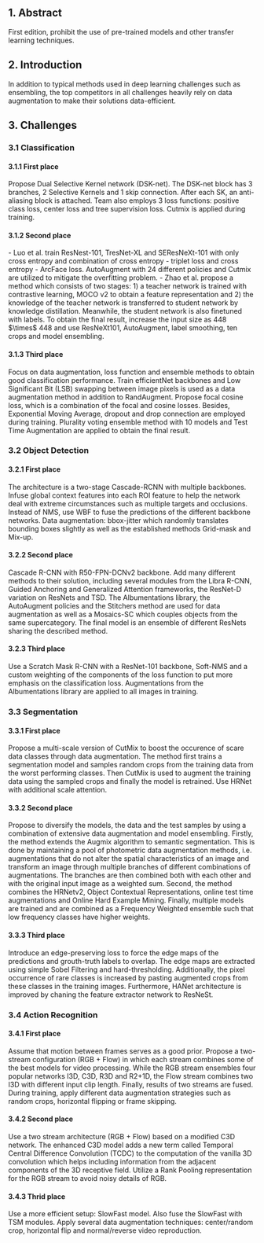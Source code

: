 <h2>1. Abstract</h2>
First edition, prohibit the use of pre-trained models and other transfer learning techniques.
<h2>2. Introduction</h2>
In addition to typical methods used in deep learning challenges such as ensembling, the top competitors in all challenges heavily rely on data augmentation to make their solutions data-efficient.
<h2>3. Challenges</h2>
<h3>3.1 Classification</h3>
<h4>3.1.1 First place</h4>
Propose Dual Selective Kernel network (DSK-net). The DSK-net block has 3 branches, 2 Selective Kernels and 1 skip connection. After each SK, an anti-aliasing block is attached. Team also employs 3 loss functions: positive class loss, center loss and tree supervision loss. Cutmix is applied during training.
<h4>3.1.2 Second place</h4>
- Luo et al. train ResNest-101, TresNet-XL and SEResNeXt-101 with only cross entropy and combination of cross entropy - triplet loss and cross entropy - ArcFace loss. AutoAugment with 24 different policies and Cutmix are utilized to mitigate the overfitting problem.
- Zhao et al. propose a method which consists of two stages: 1) a teacher network is trained with contrastive learning, MOCO v2 to obtain a feature representation and 2) the knowledge of the teacher network is transferred to student network by knowledge distillation. Meanwhile, the student network is also finetuned with labels. To obtain the final result, increase the input size as 448 $\times$ 448 and use ResNeXt101, AutoAugment, label smoothing, ten crops and model ensembling. 
<h4>3.1.3 Third place</h4>
Focus on data augmentation, loss function and ensemble methods to obtain good classification performance. Train efficientNet backbones and Low Significant Bit (LSB) swapping between image pixels is used as a data augmentation method in addition to RandAugment. Propose focal cosine loss, which is a combination of the focal and cosine losses. Besides, Exponential Moving Average, dropout and drop connection are employed during training. Plurality voting ensemble method with 10 models and Test Time Augmentation are applied to obtain the final result.
<h3>3.2 Object Detection</h3>
<h4>3.2.1 First place</h4>
The architecture is a two-stage Cascade-RCNN with multiple backbones. Infuse global context features into each ROI feature to help the network deal with extreme circumstances such as multiple targets and occlusions. Instead of NMS, use WBF to fuse the predictions of the different backbone networks. Data augmentation: bbox-jitter which randomly translates bounding boxes slightly as well as the established methods Grid-mask and Mix-up.
<h4>3.2.2 Second place</h4>
Cascade R-CNN with R50-FPN-DCNv2 backbone. Add many different methods to their solution, including several modules from the Libra R-CNN, Guided Anchoring and Generalized Attention frameworks, the ResNet-D variation on ResNets and TSD. The Albumentations library, the AutoAugment policies and the Stitchers method are used for data augmentation as well as a Mosaics-SC which couples objects from the same supercategory. The final model is an ensemble of different ResNets sharing the described method.
<h4>3.2.3 Third place</h4>
Use a Scratch Mask R-CNN with a ResNet-101 backbone, Soft-NMS and a custom weighting of the components of the loss function to put more emphasis on the classification loss. Augmentations from the Albumentations library are applied to all images in training.
<h3>3.3 Segmentation</h3>
<h4>3.3.1 First place</h4>
Propose a multi-scale version of CutMix to boost the occurence of scare data classes through data augmentation. The method first trains a segmentation model and samples random crops from the training data from the worst performing classes. Then CutMix is used to augment the training data using the sampled crops and finally the model is retrained. Use HRNet with additional scale attention.
<h4>3.3.2 Second place</h4>
Propose to diversify the models, the data and the test samples by using a combination of extensive data augmentation and model ensembling. Firstly, the method extends the Augmix algorithm to semantic segmentation. This is done by maintaining a pool of photometric data augmentation methods, i.e. augmentations that do not alter the spatial characteristics of an image and transform an image through multiple branches of different combinations of augmentations. The branches are then combined both with each other and with the original input image as a weighted sum. Second, the method combines the HRNetv2, Object Contextual Representations, online test time augmentations and Online Hard Example Mining. Finally, multiple models are trained and are combined as a Frequency Weighted ensemble such that low frequency classes have higher weights.
<h4>3.3.3 Third place</h4>
Introduce an edge-preserving loss to force the edge maps of the predictions and grouth-truth labels to overlap. The edge maps are extracted using simple Sobel Filtering and hard-thresholding. Additionally, the pixel occurrence of rare classes is increased by pasting augmented crops from these classes in the training images. Furthermore, HANet architecture is improved by chaning the feature extractor network to ResNeSt.
<h3>3.4 Action Recognition</h3>
<h4>3.4.1 First place</h4>
Assume that motion between frames serves as a good prior. Propose a two-stream configuration (RGB + Flow) in which each stream combines some of the best models for video processing. While the RGB stream ensembles four popular networks I3D, C3D, R3D and R2+1D, the Flow stream combines two I3D with different input clip length. Finally, results of two streams are fused. During training, apply different data augmentation strategies such as random crops, horizontal flipping or frame skipping.
<h4>3.4.2 Second place</h4>
Use a two stream architecture (RGB + Flow) based on a modified C3D network. The enhanced C3D model adds a new term called Temporal Central Difference Convolution (TCDC) to the computation of the vanilla 3D convolution which helps including information from the adjacent components of the 3D receptive field. Utilize a Rank Pooling representation for the RGB stream to avoid noisy details of RGB.
<h4>3.4.3 Thrid place</h4>
Use a more efficient setup: SlowFast model. Also fuse the SlowFast with TSM modules. Apply several data augmentation techniques: center/random crop, horizontal flip and normal/reverse video reproduction.
